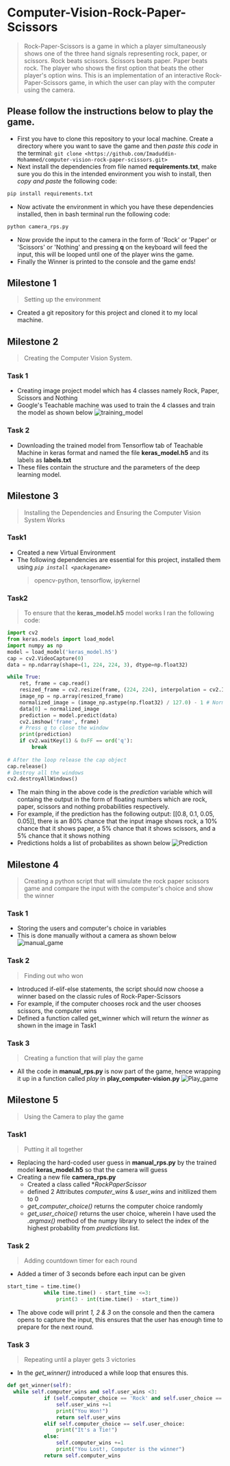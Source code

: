 # Computer-Vision-Rock-Paper-Scissors
  > Rock-Paper-Scissors is a game in which a player simultaneously shows one of the three hand signals representing rock, paper, or scissors. Rock beats scissors. Scissors beats paper. Paper beats rock. The player who shows the first option that beats the other player's option wins. This is an implementation of an interactive Rock-Paper-Scissors game, in which the user can play with the computer using the camera.

## Please follow the instructions below to play the game.
- First you have to clone this repository to your local machine. Create a directory where you want to save the game and then *paste this code* in the terminal:
``` git clone <https://github.com/Imaduddin-Mohammed/computer-vision-rock-paper-scissors.git> ```
- Next install the dependencies from file named **requirements.txt**, make sure you do this in the intended environment you wish to install, then *copy and paste* the following code:
```python
pip install requirements.txt
```
- Now activate the environment in which you have these dependencies installed, then in bash terminal run the following code:
```python
python camera_rps.py
```
- Now provide the input to the camera in the form of 'Rock' or 'Paper' or 'Scissors' or 'Nothing' and pressing **q** on the keyboard will feed the input, this will be looped until one of the player wins the game.
- Finally the Winner is printed to the console and the game ends!

## Milestone 1 
> Setting up the environment
  - Created a git repository for this project and cloned it to my local machine.

## Milestone 2
> Creating the Computer Vision System.

### Task 1
- Creating image project model which has 4 classes namely Rock, Paper, Scissors and Nothing
- Google's Teachable machine was used to train the 4 classes and train the model as shown below
![training_model](computer-vision-rock-paper-scissors\teachable_machine_model_training.png)
### Task 2 
- Downloading the trained model from Tensorflow tab of Teachable Machine in keras format and named the file **keras_model.h5** and its labels as **labels.txt**
- These files contain the structure and the parameters of the deep learning model.

## Milestone 3
> Installing the Dependencies and Ensuring the Computer Vision System Works
### Task1
- Created a new Virtual Environment
- The following dependencies are essential for this project, installed them using *``` pip install <packagename> ```*
   > opencv-python, tensorflow, ipykernel
### Task2
> To ensure that the **keras_model.h5** model works I ran the following code:
```python
import cv2
from keras.models import load_model
import numpy as np
model = load_model('keras_model.h5')
cap = cv2.VideoCapture(0)
data = np.ndarray(shape=(1, 224, 224, 3), dtype=np.float32)

while True: 
    ret, frame = cap.read()
    resized_frame = cv2.resize(frame, (224, 224), interpolation = cv2.INTER_AREA)
    image_np = np.array(resized_frame)
    normalized_image = (image_np.astype(np.float32) / 127.0) - 1 # Normalize the image
    data[0] = normalized_image
    prediction = model.predict(data)
    cv2.imshow('frame', frame)
    # Press q to close the window
    print(prediction)
    if cv2.waitKey(1) & 0xFF == ord('q'):
        break
            
# After the loop release the cap object
cap.release()
# Destroy all the windows
cv2.destroyAllWindows()
```
- The main thing in the above code is the *prediction* variable which will containg the output in the form of floating numbers which are rock, paper, scissors and nothing probabilities respectively.
- For example, if the prediction has the following output: [[0.8, 0.1, 0.05, 0.05]], there is an 80% chance that the input image shows rock, a 10% chance that it shows paper, a 5% chance that it shows scissors, and a 5% chance that it shows nothing
- Predictions holds a list of probabilites as shown below
![Prediction]()

## Milestone 4
> Creating a python script that will simulate the rock paper scissors game and compare the input with the computer's choice and show the winner
### Task 1
- Storing the users and computer's choice in variables 
- This is done manually without a camera as shown below 
![manual_game](computer-vision-rock-paper-scissors\manual_rps.png)
### Task 2
> Finding out who won
- Introduced if-elif-else statements, the script should now choose a winner based on the classic rules of Rock-Paper-Scissors
- For example, if the computer chooses rock and the user chooses scissors, the computer wins
- Defined a function called get_winner which will return the *winner* as shown in the image in Task1
### Task 3 
> Creating a function that will play the game
- All the code in **manual_rps.py** is now part of the game, hence wrapping it up in a function called *play* in **play_computer-vision.py**
![Play_game]()

## Milestone 5
> Using the Camera to play the game
### Task1 
> Putting it all together
- Replacing the hard-coded user guess in **manual_rps.py** by the trained model **keras_model.h5** so that the camera will guess
- Creating a new file **camera_rps.py** 
  - Created a class called **RockPaperScissor*
  - defined 2 Attributes *computer_wins* & *user_wins* and initilized them to 0
  - *get_computer_choice()* returns the computer choice randomly
  - *get_user_choice()* returns the user choice, wherein  I have used the *.argmax()* method of the numpy library to select the index of the highest probability from *predictions* list.
### Task 2
> Adding countdown timer for each round
- Added a timer of 3 seconds before each input can be given

```python
start_time = time.time()
            while time.time() - start_time <=3:
                print(3 - int(time.time() - start_time))
```                
- The above code will print *1, 2 & 3* on the console and then the camera opens to capture the input, this ensures that the user has enough time to prepare for the next round.
### Task 3
> Repeating until a player gets 3 victories
- In the *get_winner()* introduced a while loop that ensures this.
```python
def get_winner(self):
  while self.computer_wins and self.user_wins <3:
            if (self.computer_choice == 'Rock' and self.user_choice == 'Paper') or (self.computer_choice == 'Paper' and self.user_choice == 'Scissors') or (self.computer_choice == 'Scissors' and self.user_choice == 'Rock'):
                self.user_wins +=1
                print("You Won!")
                return self.user_wins
            elif self.computer_choice == self.user_choice:
                print("It's a Tie!")
            else:
                self.computer_wins +=1
                print("You Lost!, Computer is the winner")
            return self.computer_wins 
```





















